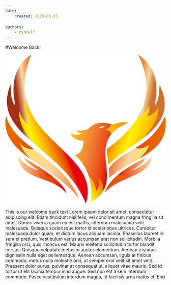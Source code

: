 ```yaml
---
date:
    created: 2025-03-15

authors:
    - cybrwlf
---
```


#Welcome Back!

![phoenix image](../assets/phoenix.png)

<!-- more -->

This is our welcome back text
Lorem ipsum dolor sit amet, consectetur adipiscing elit. Etiam tincidunt nisl felis, vel condimentum magna fringilla sit amet. Donec viverra quam eu est mattis, interdum malesuada velit malesuada. Quisque scelerisque tortor id scelerisque ultrices. Curabitur malesuada dolor quam, et dictum lacus aliquam lacinia. Phasellus laoreet id sem et pretium. Vestibulum varius accumsan erat non sollicitudin. Morbi a fringilla orci, quis rhoncus est. Mauris eleifend sollicitudin tortor blandit cursus. Quisque vulputate metus in auctor elementum. Aenean tristique dignissim nulla eget pellentesque. Aenean accumsan, ligula at finibus commodo, metus nulla molestie orci, ut semper erat velit sit amet velit. Praesent dolor purus, pulvinar at consequat ut, aliquet vitae mauris. Sed id tortor ut elit lacinia tempor in id augue. Sed non elit a sem interdum commodo. Fusce vestibulum interdum magna, id facilisis urna mattis et.
End
